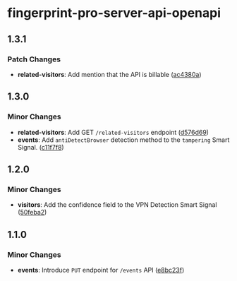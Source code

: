 # fingerprint-pro-server-api-openapi

## 1.3.1

### Patch Changes

- **related-visitors**: Add mention that the API is billable ([ac4380a](https://github.com/fingerprintjs/fingerprint-pro-server-api-openapi/commit/ac4380a6c9bacca2a7810523b069ec3bb948c294))

## 1.3.0

### Minor Changes

- **related-visitors**: Add GET `/related-visitors` endpoint ([d576d69](https://github.com/fingerprintjs/fingerprint-pro-server-api-openapi/commit/d576d69b495c7b8609a481505ca7d536e33b21e6))
- **events**: Add `antiDetectBrowser` detection method to the `tampering` Smart Signal. ([c11f7f8](https://github.com/fingerprintjs/fingerprint-pro-server-api-openapi/commit/c11f7f8b657104abb4df1d08c98ac78ee1adad0e))

## 1.2.0

### Minor Changes

- **visitors**: Add the confidence field to the VPN Detection Smart Signal ([50feba2](https://github.com/fingerprintjs/fingerprint-pro-server-api-openapi/commit/50feba20615c531a630ec19357e0de7520e4b09f))

## 1.1.0

### Minor Changes

- **events**: Introduce `PUT` endpoint for `/events` API ([e8bc23f](https://github.com/fingerprintjs/fingerprint-pro-server-api-openapi/commit/e8bc23f115c3b01f9d0d472b02093d0d05d3f4a5))
